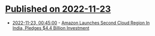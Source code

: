 # [Published on 2022-11-23](index.md)

* [2022-11-23, 00:45:00](https://slashdot.org/story/22/11/22/2215218/amazon-launches-second-cloud-region-in-india-pledges-44-billion-investment?utm_source=rss1.0mainlinkanon&utm_medium=feed) - [Amazon Launches Second Cloud Region In India, Pledges $4.4 Billion Investment](https://slashdot.org/story/22/11/22/2215218/amazon-launches-second-cloud-region-in-india-pledges-44-billion-investment?utm_source=rss1.0mainlinkanon&utm_medium=feed)
